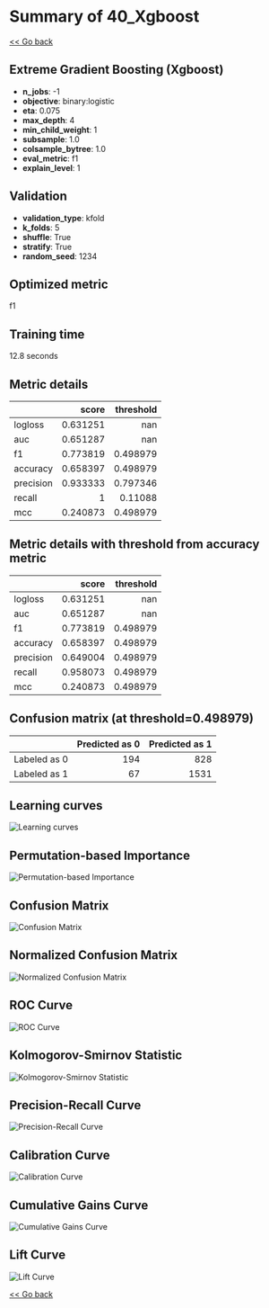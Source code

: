 # Summary of 40_Xgboost

[<< Go back](../README.md)


## Extreme Gradient Boosting (Xgboost)
- **n_jobs**: -1
- **objective**: binary:logistic
- **eta**: 0.075
- **max_depth**: 4
- **min_child_weight**: 1
- **subsample**: 1.0
- **colsample_bytree**: 1.0
- **eval_metric**: f1
- **explain_level**: 1

## Validation
 - **validation_type**: kfold
 - **k_folds**: 5
 - **shuffle**: True
 - **stratify**: True
 - **random_seed**: 1234

## Optimized metric
f1

## Training time

12.8 seconds

## Metric details
|           |    score |   threshold |
|:----------|---------:|------------:|
| logloss   | 0.631251 |  nan        |
| auc       | 0.651287 |  nan        |
| f1        | 0.773819 |    0.498979 |
| accuracy  | 0.658397 |    0.498979 |
| precision | 0.933333 |    0.797346 |
| recall    | 1        |    0.11088  |
| mcc       | 0.240873 |    0.498979 |


## Metric details with threshold from accuracy metric
|           |    score |   threshold |
|:----------|---------:|------------:|
| logloss   | 0.631251 |  nan        |
| auc       | 0.651287 |  nan        |
| f1        | 0.773819 |    0.498979 |
| accuracy  | 0.658397 |    0.498979 |
| precision | 0.649004 |    0.498979 |
| recall    | 0.958073 |    0.498979 |
| mcc       | 0.240873 |    0.498979 |


## Confusion matrix (at threshold=0.498979)
|              |   Predicted as 0 |   Predicted as 1 |
|:-------------|-----------------:|-----------------:|
| Labeled as 0 |              194 |              828 |
| Labeled as 1 |               67 |             1531 |

## Learning curves
![Learning curves](learning_curves.png)

## Permutation-based Importance
![Permutation-based Importance](permutation_importance.png)
## Confusion Matrix

![Confusion Matrix](confusion_matrix.png)


## Normalized Confusion Matrix

![Normalized Confusion Matrix](confusion_matrix_normalized.png)


## ROC Curve

![ROC Curve](roc_curve.png)


## Kolmogorov-Smirnov Statistic

![Kolmogorov-Smirnov Statistic](ks_statistic.png)


## Precision-Recall Curve

![Precision-Recall Curve](precision_recall_curve.png)


## Calibration Curve

![Calibration Curve](calibration_curve_curve.png)


## Cumulative Gains Curve

![Cumulative Gains Curve](cumulative_gains_curve.png)


## Lift Curve

![Lift Curve](lift_curve.png)



[<< Go back](../README.md)
